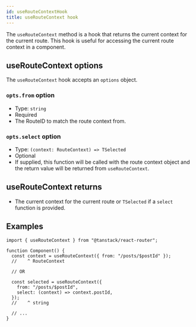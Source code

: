```yaml
---
id: useRouteContextHook
title: useRouteContext hook
---
```


The `useRouteContext` method is a hook that returns the current context for the current route. This hook is useful for accessing the current route context in a component.

## useRouteContext options

The `useRouteContext` hook accepts an `options` object.

### `opts.from` option

- Type: `string`
- Required
- The RouteID to match the route context from.

### `opts.select` option

- Type: `(context: RouteContext) => TSelected`
- Optional
- If supplied, this function will be called with the route context object and the return value will be returned from `useRouteContext`.

## useRouteContext returns

- The current context for the current route or `TSelected` if a `select` function is provided.

## Examples

```tsx
import { useRouteContext } from "@tanstack/react-router";

function Component() {
  const context = useRouteContext({ from: "/posts/$postId" });
  //    ^ RouteContext

  // OR

  const selected = useRouteContext({
    from: "/posts/$postId",
    select: (context) => context.postId,
  });
  //    ^ string

  // ...
}
```
